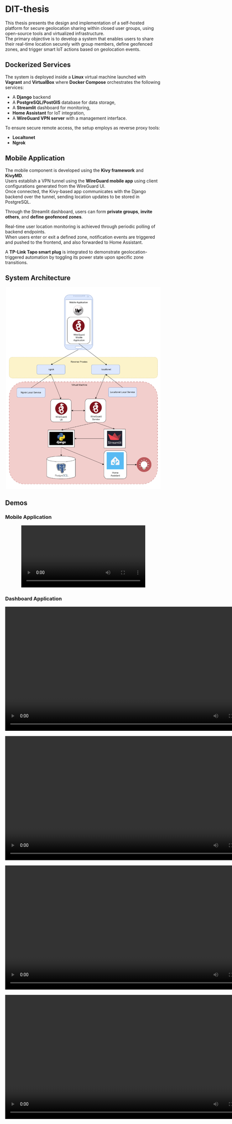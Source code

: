 # DIT-thesis

This thesis presents the design and implementation of a self-hosted platform for secure geolocation sharing within closed user groups, using open-source tools and virtualized infrastructure.  
The primary objective is to develop a system that enables users to share their real-time location securely with group members, define geofenced zones, and trigger smart IoT actions based on geolocation events.

## Dockerized Services

The system is deployed inside a **Linux** virtual machine launched with **Vagrant** and **VirtualBox** where **Docker Compose** orchestrates the following services:
- A **Django** backend
- A **PostgreSQL/PostGIS** database for data storage,
- A **Streamlit** dashboard for monitoring,
- **Home Assistant** for IoT integration,
- A **WireGuard VPN server** with a management interface.

To ensure secure remote access, the setup employs as reverse proxy tools:
- **Localtonet** 
- **Ngrok**

## Mobile Application
The mobile component is developed using the **Kivy framework** and **KivyMD**.  
Users establish a VPN tunnel using the **WireGuard mobile app** using client configurations generated from the WireGuard UI.  
Once connected, the Kivy-based app communicates with the Django backend over the tunnel, sending location updates to be stored in PostgreSQL.

Through the Streamlit dashboard, users can form **private groups**, **invite others**, and **define geofenced zones**.  

Real-time user location monitoring is achieved through periodic polling of backend endpoints.  
When users enter or exit a defined zone, notification events are triggered and pushed to the frontend, and also forwarded to Home Assistant.  

A **TP-Link Tapo smart plug** is integrated to demonstrate geolocation-triggered automation by toggling its power state upon specific zone transitions.

## System Architecture

<p align="center"><img src="./resources/System-architecture.png" width="500"/></p>


## Demos
### Mobile Application
[](https://github.com/user-attachments/assets/d3c163b6-2e17-4a9b-8a4c-655506bc17ba)
<p align="center"><video width="400" controls><source src="./resources/Mobile-app-demo.mp4" type="video/mp4"></video></p>

### Dashboard Application
[](https://github.com/user-attachments/assets/a29f293c-e4d9-4bd1-b52d-92e0d65d514b)
<p align="center"><video width="800" controls><source src="./resources/Group-management.mp4" type="video/mp4"></video></p>

[](https://github.com/user-attachments/assets/f92cb4f4-ada5-484b-bfdd-e001e1d074b5)
<p align="center"><video width="800" controls><source src="./resources/Group-invitations.mp4" type="video/mp4"></video></p>

[](https://github.com/user-attachments/assets/01e562be-ac97-4bd2-ac1d-222a7ddf21f0)
<p align="center"><video width="800" controls><source src="./resources/Zone-definition" type="video/mp4"></video></p>

[](https://github.com/user-attachments/assets/6e228aae-f9bd-45c7-81d7-4aa5f8c13386)
<p align="center"><video width="800" controls><source src="./resources/Location-monitoring.mp4" type="video/mp4"></video></p>
